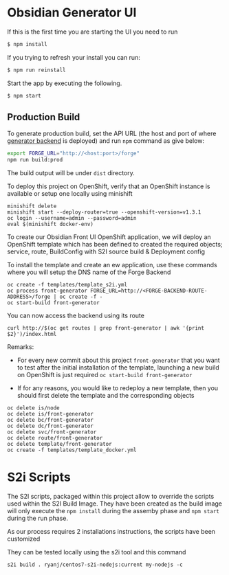 Obsidian Generator UI
=====================

If this is the first time you are starting the UI you need to run

```bash
$ npm install
```

If you trying to refresh your install you can run:

```bash
$ npm run reinstall
```

Start the app by executing the following.

```bash
$ npm start
```

## Production Build

To generate production build, set the API URL (the host and port of where
[generator backend](https://github.com/obsidian-toaster/generator-backend) is deployed)
and run `npm` command as give below:

```bash
export FORGE_URL="http://<host:port>/forge"
npm run build:prod
```

The build output will be under `dist` directory.

To deploy this project on OpenShift, verify that an OpenShift instance is available or setup one locally
using minishift

```
minishift delete
minishift start --deploy-router=true --openshift-version=v1.3.1
oc login --username=admin --password=admin
eval $(minishift docker-env)
```

To create our Obsidian Front UI OpenShift application, we will deploy an OpenShift template which
has been defined to created the required objects; service, route, BuildConfig with S2I source build & Deployment config

To install the template and create an ew application, use these commands where you will setup the DNS name of the Forge Backend

```
oc create -f templates/template_s2i.yml
oc process front-generator FORGE_URL=http://<FORGE-BACKEND-ROUTE-ADDRESS>/forge | oc create -f -
oc start-build front-generator
```

You can now access the backend using its route 

```
curl http://$(oc get routes | grep front-generator | awk '{print $2}')/index.html
```

Remarks:

* For every new commit about this project `front-generator` that you want to test after the initial installation of the template, launching a new build 
  on OpenShift is just required `oc start-build front-generator`
 
* If for any reasons, you would like to redeploy a new template, then you should first delete the template and the corresponding objects

```
oc delete is/node
oc delete is/front-generator
oc delete bc/front-generator
oc delete dc/front-generator
oc delete svc/front-generator
oc delete route/front-generator
oc delete template/front-generator
oc create -f templates/template_docker.yml
```

# S2i Scripts

The S2I scripts, packaged within this project allow to override the scripts used within the S2I Build Image. They have been created
as the build image will only execute the `npm install` during the assemby phase and `npm start` during the run phase.

As our process requires 2 installations instructions, the scripts have been customized 

They can be tested locally using the s2i tool and this command 

```
s2i build . ryanj/centos7-s2i-nodejs:current my-nodejs -c
```
